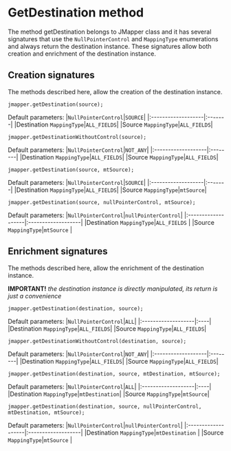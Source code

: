 # GetDestination method #

The method getDestination belongs to JMapper class and it has several signatures that use the `NullPointerControl` and `MappingType` enumerations and always return the destination instance.
These signatures allow both creation and enrichment of the destination instance.

## Creation signatures ##

The methods described here, allow the creation of the destination instance.
```
jmapper.getDestination(source);
```
Default parameters:
|`NullPointerControl`|`SOURCE`|
|:-------------------|:-------|
|Destination `MappingType`|`ALL_FIELDS`|
|Source `MappingType`|`ALL_FIELDS`|

```
jmapper.getDestinationWithoutControl(source);
```
Default parameters:
|`NullPointerControl`|`NOT_ANY`|
|:-------------------|:--------|
|Destination `MappingType`|`ALL_FIELDS`|
|Source `MappingType`|`ALL_FIELDS`|

```
jmapper.getDestination(source, mtSource);
```
Default parameters:
|`NullPointerControl`|`SOURCE`|
|:-------------------|:-------|
|Destination `MappingType`|`ALL_FIELDS`|
|Source `MappingType`|`mtSource`|

```
jmapper.getDestination(source, nullPointerControl, mtSource);
```
Default parameters:
|`NullPointerControl`|`nullPointerControl`|
|:-------------------|:-------------------|
|Destination `MappingType`|`ALL_FIELDS`        |
|Source `MappingType`|`mtSource`          |

## Enrichment signatures ##

The methods described here, allow the enrichment of the destination instance.

**IMPORTANT!** _the destination instance is directly manipulated, its return is just a convenience_

```
jmapper.getDestination(destination, source);
```
Default parameters:
|`NullPointerControl`|`ALL`|
|:-------------------|:----|
|Destination `MappingType`|`ALL_FIELDS`|
|Source `MappingType`|`ALL_FIELDS`|

```
jmapper.getDestinationWithoutControl(destination, source);
```
Default parameters:
|`NullPointerControl`|`NOT_ANY`|
|:-------------------|:--------|
|Destination `MappingType`|`ALL_FIELDS`|
|Source `MappingType`|`ALL_FIELDS`|

```
jmapper.getDestination(destination, source, mtDestination, mtSource);
```
Default parameters:
|`NullPointerControl`|`ALL`|
|:-------------------|:----|
|Destination `MappingType`|`mtDestination`|
|Source `MappingType`|`mtSource`|

```
jmapper.getDestination(destination, source, nullPointerControl, mtDestination, mtSource);
```
Default parameters:
|`NullPointerControl`|`nullPointerControl`|
|:-------------------|:-------------------|
|Destination `MappingType`|`mtDestination`     |
|Source `MappingType`|`mtSource`          |